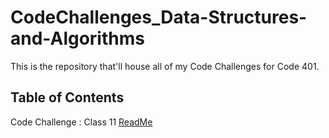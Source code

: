 # CodeChallenges_Data-Structures-and-Algorithms

This is the repository that'll house all of my Code Challenges for Code 401.

## Table of Contents

Code Challenge : Class 11 [ReadMe](./Class11Files/README.md)
